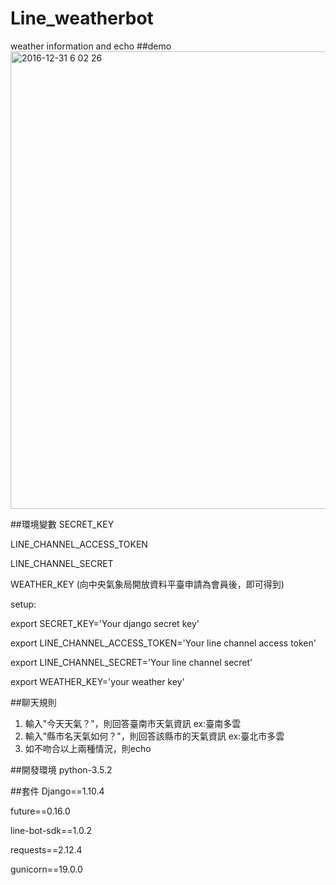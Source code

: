 # Line_weatherbot
weather information and echo
##demo
<img width="732" alt="2016-12-31 6 02 26" src="https://cloud.githubusercontent.com/assets/6111736/21576993/3d5def84-cf84-11e6-8e2a-a8bbe35dad7a.png">

##環境變數
SECRET_KEY

LINE_CHANNEL_ACCESS_TOKEN

LINE_CHANNEL_SECRET

WEATHER_KEY (向中央氣象局開放資料平臺申請為會員後，即可得到)

setup:

export SECRET_KEY='Your django secret key'

export LINE_CHANNEL_ACCESS_TOKEN='Your line channel access token'

export LINE_CHANNEL_SECRET='Your line channel secret'

export WEATHER_KEY='your weather key'

##聊天規則

1. 輸入"今天天氣？"，則回答臺南市天氣資訊 ex:臺南多雲
2. 輸入"縣市名天氣如何？"，則回答該縣市的天氣資訊  ex:臺北市多雲
3. 如不吻合以上兩種情況，則echo

##開發環境
python-3.5.2

##套件
Django==1.10.4

future==0.16.0

line-bot-sdk==1.0.2

requests==2.12.4

gunicorn==19.0.0
